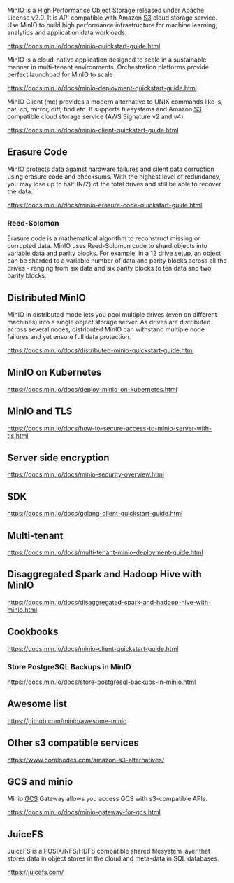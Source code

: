 


MinIO is a High Performance Object Storage released under Apache License v2.0. It is API compatible with Amazon [S3](S3) cloud storage service. Use MinIO to build high performance infrastructure for machine learning, analytics and application data workloads.


https://docs.min.io/docs/minio-quickstart-guide.html

MinIO is a cloud-native application designed to scale in a sustainable manner in multi-tenant environments. Orchestration platforms provide perfect launchpad for MinIO to scale

https://docs.min.io/docs/minio-deployment-quickstart-guide.html

MinIO Client (mc) provides a modern alternative to UNIX commands like ls, cat, cp, mirror, diff, find etc. It supports filesystems and Amazon [S3](S3) compatible cloud storage service (AWS Signature v2 and v4).

https://docs.min.io/docs/minio-client-quickstart-guide.html

## Erasure Code

MinIO protects data against hardware failures and silent data corruption using erasure code and checksums. With the highest level of redundancy, you may lose up to half (N/2) of the total drives and still be able to recover the data.

https://docs.min.io/docs/minio-erasure-code-quickstart-guide.html

### Reed-Solomon

Erasure code is a mathematical algorithm to reconstruct missing or corrupted data. MinIO uses Reed-Solomon code to shard objects into variable data and parity blocks. For example, in a 12 drive setup, an object can be sharded to a variable number of data and parity blocks across all the drives - ranging from six data and six parity blocks to ten data and two parity blocks.


## Distributed MinIO

MinIO in distributed mode lets you pool multiple drives (even on different machines) into a single object storage server. As drives are distributed across several nodes, distributed MinIO can withstand multiple node failures and yet ensure full data protection.


https://docs.min.io/docs/distributed-minio-quickstart-guide.html

## MinIO on Kubernetes

https://docs.min.io/docs/deploy-minio-on-kubernetes.html

## MinIO and TLS

https://docs.min.io/docs/how-to-secure-access-to-minio-server-with-tls.html

## Server side encryption

https://docs.min.io/docs/minio-security-overview.html

## SDK
https://docs.min.io/docs/golang-client-quickstart-guide.html

## Multi-tenant
https://docs.min.io/docs/multi-tenant-minio-deployment-guide.html

## Disaggregated Spark and Hadoop Hive with MinIO

https://docs.min.io/docs/disaggregated-spark-and-hadoop-hive-with-minio.html

## Cookbooks

https://docs.min.io/docs/minio-client-quickstart-guide.html

### Store PostgreSQL Backups in MinIO

https://docs.min.io/docs/store-postgresql-backups-in-minio.html

## Awesome list

https://github.com/minio/awesome-minio

## Other s3 compatible services

https://www.coralnodes.com/amazon-s3-alternatives/

## GCS and minio

Minio [GCS](GCS) Gateway allows you access GCS with s3-compatible APIs.

https://docs.min.io/docs/minio-gateway-for-gcs.html


## JuiceFS

JuiceFS is a POSIX/NFS/HDFS compatible shared filesystem layer that stores data in object stores in the cloud and meta-data in SQL databases.

https://juicefs.com/


